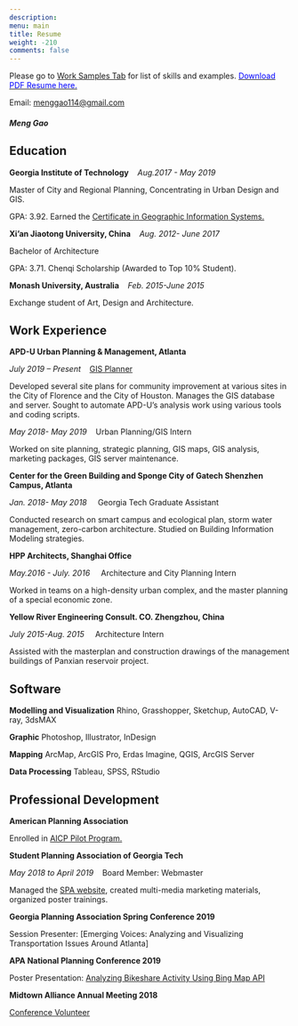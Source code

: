 ```yaml
---
description: 
menu: main
title: Resume
weight: -210
comments: false
---
```

Please go to [Work Samples Tab](/work-samples/) for list of skills and examples.  [<span style="color:blue">Download PDF Resume here.</span>](/images/Meng_Gao_ResumeSep2019_web.pdf)

Email:  menggao114@gmail.com

#### *Meng Gao*
## Education



 **Georgia Institute of Technology** &nbsp;&nbsp;&nbsp;*Aug.2017 - May 2019*
  
Master of City and Regional Planning, Concentrating in Urban Design and GIS.

GPA: 3.92. 
Earned the [Certificate in Geographic Information Systems.](https://planning.gatech.edu/graduate-certificates)




**Xi’an Jiaotong University, China** &nbsp;&nbsp;&nbsp;*Aug. 2012- June 2017*

Bachelor of Architecture
	
GPA: 3.71. Chenqi Scholarship (Awarded to Top 10% Student).



**Monash University, Australia**&nbsp;&nbsp;&nbsp; *Feb. 2015-June 2015*

Exchange student of Art, Design and Architecture.



## Work Experience
**APD-U Urban Planning & Management, Atlanta** 

*July 2019 – Present*&nbsp;&nbsp;&nbsp; [GIS Planner](https://apdurban.com/about/people/meng-gao/) 

Developed several site plans for community improvement at various sites in the City of Florence and the City of Houston. Manages the GIS database and server. Sought to automate APD-U’s analysis work using various tools and coding scripts.

*May 2018- May 2019*&nbsp;&nbsp;&nbsp; Urban Planning/GIS Intern

Worked on site planning, strategic planning, GIS maps, GIS analysis, marketing packages, GIS server maintenance.


**Center for the Green Building and Sponge City of Gatech Shenzhen Campus, Atlanta**

*Jan. 2018- May 2018* &nbsp;&nbsp;&nbsp; Georgia Tech Graduate Assistant

Conducted research on smart campus and ecological plan, storm water management, zero-carbon architecture.
Studied on Building Information Modeling strategies.

**HPP Architects, Shanghai Office**

*May.2016 - July. 2016* &nbsp;&nbsp;&nbsp; Architecture and City Planning Intern

Worked in teams on a high-density urban complex, and the master planning of a special economic zone.

**Yellow River Engineering Consult. CO. Zhengzhou, China**

*July 2015-Aug. 2015* &nbsp;&nbsp;&nbsp; Architecture Intern

Assisted with the masterplan and construction drawings of the management buildings of Panxian reservoir project.



## Software

**Modelling and Visualization** Rhino, Grasshopper, Sketchup, AutoCAD, V-ray, 3dsMAX

**Graphic** Photoshop, Illustrator, InDesign

**Mapping** ArcMap, ArcGIS Pro,   Erdas Imagine, QGIS,  ArcGIS Server

**Data Processing** Tableau, SPSS, RStudio


## Professional Development

**American Planning Association** 

Enrolled in [AICP Pilot Program.](https://www.planning.org/aicp/candidate/)

**Student Planning Association of Georgia Tech** 

*May 2018 to April 2019*&nbsp;&nbsp;&nbsp; Board Member: Webmaster 

Managed the [SPA website](www.georgiatechspa.com), created multi-media marketing materials, organized poster trainings.

**Georgia Planning Association Spring Conference 2019** 

Session Presenter: [Emerging Voices: Analyzing and Visualizing Transportation Issues Around Atlanta]

**APA National Planning Conference 2019**


Poster Presentation: [Analyzing Bikeshare Activity Using Bing Map API](/doc/analyzing-bikeshare-activity-using-r-and-bing-api/)


**Midtown Alliance Annual Meeting 2018**

[Conference Volunteer](https://www.midtownatl.com/do/2018-midtown-alliance-annual-meeting)

